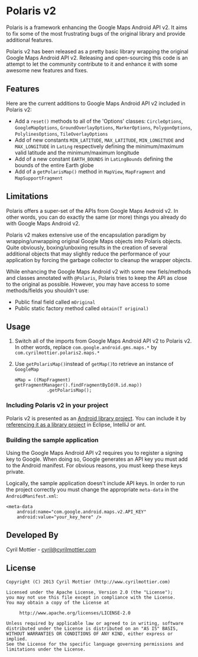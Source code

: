 Polaris v2
==========

Polaris is a framework enhancing the Google Maps Android API v2. It aims to fix some of the most frustrating bugs of the original library and provide additional features.

Polaris v2 has been released as a pretty basic library wrapping the original Google Maps Android API v2. Releasing and open-sourcing this code is an attempt to let the community contribute to it and enhance it with some awesome new features and fixes.

Features
--------

Here are the current additions to Google Maps Android API v2 included in Polaris v2:

  * Add a `reset()` methods to all of the 'Options' classes: `CircleOptions`, `GoogleMapOptions`, `GroundOverlayOptions`, `MarkerOptions`, `PolygonOptions`, `PolylinesOptions`, `TileOverlayOptions`
  * Add of new constants `MIN_LATITUDE`, `MAX_LATITUDE`, `MIN_LONGITUDE` and `MAX_LONGITUDE` in `LatLng` respectively defining the minimum/maximum valid latitude and the minimum/maximum longitude
  * Add of a new constant `EARTH_BOUNDS` in `LatLngBounds` defining the bounds of the entire Earth globe
  * Add of a `getPolarisMap()` method in `MapView`, `MapFragment` and `MapSupportFragment`

Limitations
-----------
Polaris offers a super-set of the APIs from Google Maps Android v2. In other words, you can do exactly the same (or more) things you already do with Google Maps Android v2.

Polaris v2 makes extensive use of the encapsulation paradigm by wrapping/unwrapping original Google Maps objects into Polaris objects. Quite obviously, boxing/unboxing results in the creation of several additional objects that may slightly reduce the performance of your application by forcing the garbage collector to cleanup the wrapper objects.

While enhancing the Google Maps Android v2 with some new fiels/methods and classes annotated with `@Polaris`, Polaris tries to keep the API as close to the original as possible. However, you may have access to some methods/fields you shouldn't use:

  * Public final field called `mOriginal`
  * Public static factory method called `obtain(T original)` 

Usage
-----

  1. Switch all of the imports from Google Maps Android API v2 to Polaris v2. In other words, replace `com.google.android.gms.maps.*` by `com.cyrilmottier.polaris2.maps.*`

  2. Use `getPolarisMap()`instead of `getMap()`to retrieve an instance of `GoogleMap`

         mMap = ((MapFragment) getFragmentManager().findFragmentById(R.id.map))
                     .getPolarisMap();

### Including Polaris v2 in your project

Polaris v2 is presented as an [Android library project](http://developer.android.com/guide/developing/projects/projects-eclipse.html). You can include it by [referencing it as a library project](http://developer.android.com/guide/developing/projects/projects-eclipse.html#ReferencingLibraryProject) in Eclipse, IntelliJ or ant.

### Building the sample application

Using the Google Maps Android API v2 requires you to register a signing key to Google. When doing so, Google generates an API key you must add to the Android manifest. For obvious reasons, you must keep these keys private.

Logically, the sample application doesn't include API keys. In order to run the project correctly you must change the appropriate `meta-data` in the `AndroidManifest.xml`:

	<meta-data
	    android:name="com.google.android.maps.v2.API_KEY"
	    android:value="your_key_here" />


Developed By
------------

Cyril Mottier - <cyril@cyrilmottier.com>

License
-------

	Copyright (C) 2013 Cyril Mottier (http://www.cyrilmottier.com)
	
	Licensed under the Apache License, Version 2.0 (the "License");
	you may not use this file except in compliance with the License.
	You may obtain a copy of the License at
	
	     http://www.apache.org/licenses/LICENSE-2.0
	
	Unless required by applicable law or agreed to in writing, software
	distributed under the License is distributed on an "AS IS" BASIS,
	WITHOUT WARRANTIES OR CONDITIONS OF ANY KIND, either express or implied.
	See the License for the specific language governing permissions and
	limitations under the License.